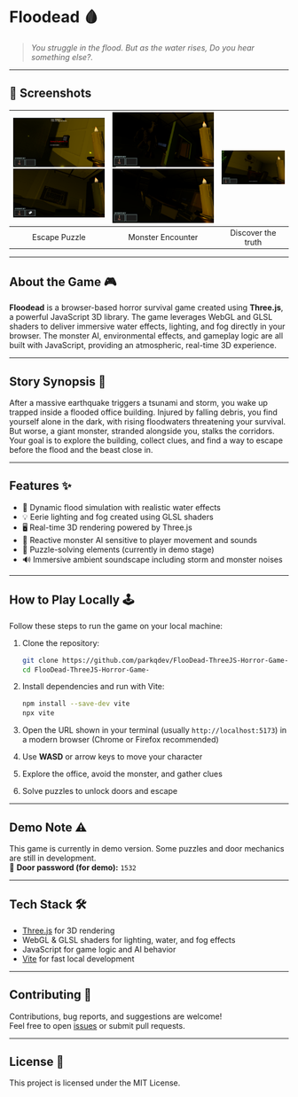 # Floodead 🩸

> *You struggle in the flood. But as the water rises, Do you hear something else?.*

---

## 🎥 Screenshots

| ![ss1](./readme/ss1.png) ![ss1](./readme/ss4.png)  | ![ss2](./readme/ss2.png) ![ss1](./readme/ss6.png)  | ![ss3](./readme/ss3.png) |
|:------------------------------:|:------------------------------:|:------------------------------:|
| Escape Puzzle                | Monster Encounter                | Discover the truth


---

## About the Game 🎮

**Floodead** is a browser-based horror survival game created using **Three.js**, a powerful JavaScript 3D library. The game leverages WebGL and GLSL shaders to deliver immersive water effects, lighting, and fog directly in your browser. The monster AI, environmental effects, and gameplay logic are all built with JavaScript, providing an atmospheric, real-time 3D experience.

---

## Story Synopsis 📖

After a massive earthquake triggers a tsunami and storm, you wake up trapped inside a flooded office building. Injured by falling debris, you find yourself alone in the dark, with rising floodwaters threatening your survival. But worse, a giant monster, stranded alongside you, stalks the corridors. Your goal is to explore the building, collect clues, and find a way to escape before the flood and the beast close in.

---

## Features ✨

- 🌊 Dynamic flood simulation with realistic water effects  
- 💡 Eerie lighting and fog created using GLSL shaders  
- 🖥️ Real-time 3D rendering powered by Three.js  
- 👾 Reactive monster AI sensitive to player movement and sounds  
- 🧩 Puzzle-solving elements (currently in demo stage)  
- 🔊 Immersive ambient soundscape including storm and monster noises  

---

## How to Play Locally 🕹️

Follow these steps to run the game on your local machine:

1. Clone the repository:
    ```bash
    git clone https://github.com/parkqdev/FlooDead-ThreeJS-Horror-Game-.git
    cd FlooDead-ThreeJS-Horror-Game-
    ```

2. Install dependencies and run with Vite:
    ```bash
    npm install --save-dev vite
    npx vite
    ```

3. Open the URL shown in your terminal (usually `http://localhost:5173`) in a modern browser (Chrome or Firefox recommended)

4. Use **WASD** or arrow keys to move your character

5. Explore the office, avoid the monster, and gather clues

6. Solve puzzles to unlock doors and escape

---

## Demo Note ⚠️

This game is currently in demo version. Some puzzles and door mechanics are still in development.  
🔑 **Door password (for demo):** `1532`

---

## Tech Stack 🛠️

- [Three.js](https://threejs.org/) for 3D rendering  
- WebGL & GLSL shaders for lighting, water, and fog effects  
- JavaScript for game logic and AI behavior  
- [Vite](https://vitejs.dev/) for fast local development  

---

## Contributing 🤝

Contributions, bug reports, and suggestions are welcome!  
Feel free to open [issues](https://github.com/parkqdev/FlooDead-ThreeJS-Horror-Game-/issues) or submit pull requests.

---

## License 📄

This project is licensed under the MIT License.
